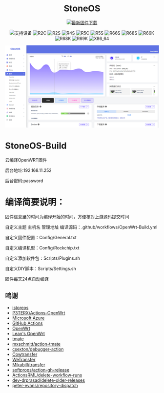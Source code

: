 <div align="center">

<h1 align="center">StoneOS</h1>

[![最新固件下载](https://img.shields.io/github/v/release/s71557/StoneOS?style=flat-square&label=最新固件下载)](../../releases/latest)

![支持设备](https://img.shields.io/badge/支持设备:-blueviolet.svg?style=flat-square) ![R2C](https://img.shields.io/badge/R2C-blue.svg?style=flat-square) ![R2S](https://img.shields.io/badge/R2S-blue.svg?style=flat-square) ![R4S](https://img.shields.io/badge/R4S-blue.svg?style=flat-square) ![R5C](https://img.shields.io/badge/R5C-blue.svg?style=flat-square) ![R5S](https://img.shields.io/badge/R5S-blue.svg?style=flat-square) ![R66S](https://img.shields.io/badge/R66S-blue.svg?style=flat-square) ![R68S](https://img.shields.io/badge/R68S-blue.svg?style=flat-square) ![R66K](https://img.shields.io/badge/R66K-blue.svg?style=flat-square) ![R68K](https://img.shields.io/badge/R68K-blue.svg?style=flat-square) ![R69K](https://img.shields.io/badge/R69K-blue.svg?style=flat-square) ![X86_64](https://img.shields.io/badge/X86_64-blue.svg?style=flat-square)

![cover](./docs/images/cover.png)

</div>

# StoneOS-Build
云编译OpenWRT固件

后台地址:192.168.11.252

后台密码:password


# 编译简要说明：
固件信息里的时间为编译开始的时间，方便核对上游源码提交时间

自定义主题 主机名 管理地址 编译源码：.github/workflows/OpenWrt-Build.yml

自定义固件配置：Config/General.txt

自定义编译机型：Config/Rockchip.txt

自定义添加软件包：Scripts/Plugins.sh

自定义DIY脚本：Scripts/Settings.sh

固件每天24点自动编译

## 鸣谢

- [istoreos](https://github.com/istoreos/istoreos)
- [P3TERX/Actions-OpenWrt](https://github.com/P3TERX/Actions-OpenWrt)
- [Microsoft Azure](https://azure.microsoft.com)
- [GitHub Actions](https://github.com/features/actions)
- [OpenWrt](https://github.com/openwrt/openwrt)
- [Lean&#39;s OpenWrt](https://github.com/coolsnowwolf/lede)
- [tmate](https://github.com/tmate-io/tmate)
- [mxschmitt/action-tmate](https://github.com/mxschmitt/action-tmate)
- [csexton/debugger-action](https://github.com/csexton/debugger-action)
- [Cowtransfer](https://cowtransfer.com)
- [WeTransfer](https://wetransfer.com/)
- [Mikubill/transfer](https://github.com/Mikubill/transfer)
- [softprops/action-gh-release](https://github.com/softprops/action-gh-release)
- [ActionsRML/delete-workflow-runs](https://github.com/ActionsRML/delete-workflow-runs)
- [dev-drprasad/delete-older-releases](https://github.com/dev-drprasad/delete-older-releases)
- [peter-evans/repository-dispatch](https://github.com/peter-evans/repository-dispatch)
